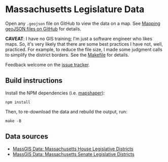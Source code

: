 # Massachusetts Legislature Data

Open any `.geojson` file on GitHub to view the data on a map. See [Mapping geoJSON files on GitHub](https://docs.github.com/en/github/managing-files-in-a-repository/mapping-geojson-files-on-github) for details.

**CAVEAT**: I have no GIS training; I'm just a software engineer who likes maps. So, it's very likely that there are some best practices I have not, well, practiced. For example, to reduce the file size, I made some judgment calls to simplify the district borders. See the [Makefile](./Makefile) for details.

Feedback welcome on the [issue tracker](https://github.com/bhrutledge/ma-legislature/issues).

## Build instructions

Install the NPM dependencies (i.e. [mapshaper](https://github.com/mbloch/mapshaper)):

```
npm install
```

Then, to re-download the data and rebuild the output, run:

```
make -B
```

## Data sources

- [MassGIS Data: Massachusetts House Legislative Districts](https://docs.digital.mass.gov/dataset/massgis-data-massachusetts-house-legislative-districts)
- [MassGIS Data: Massachusetts Senate Legislative Districts](https://docs.digital.mass.gov/dataset/massgis-data-massachusetts-senate-legislative-districts)
